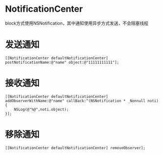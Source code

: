 # NotificationCenter
block方式使用NSNotification，其中通知使用异步方式发送，不会阻塞线程

# 发送通知
    [[NotificationCenter defaultNotificationCenter] postNotificationName:@"name" object:@"11111111111"];
# 接收通知
    [[NotificationCenter defaultNotificationCenter] addObserverWithName:@"name" callBack:^(NSNotification * _Nonnull noti) {
        NSLog(@"%@",noti.object);
    }];
# 移除通知 
    [[NotificationCenter defaultNotificationCenter] removeObserver];
